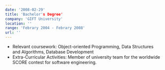 ```yaml
---
date: '2008-02-29'
title: 'Bachelor's Degree'
company: 'GIFT University'
location: ''
range: 'Febrary 2004 - Febrary 2008'
url: ''
---
```

 - Relevant coursework: Object-oriented Programming, Data Structures and Algorithms, Database Development
 - Extra-Curricular Activities: Member of university team for the worldwide SCORE contest for software engineering.